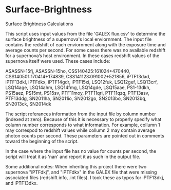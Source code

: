 # Surface-Brightness
Surface Brightness Calculations

This script uses input values from the file 'GALEX flux.csv' to determine the surface brightness of a supernova's local enviornment. The input file contains the redshift of each enviornment along with the exposure time and average counts per second. For some cases there was no available redshift for a supernova’s host environment. In these cases redshift values of the supernova itself were used. These cases include:

ASASSN-15fj,
ASASSN-15ho,
CSS140425:161024+470440,
CSS140501:170414+174839,
CSS141123:091002+521856,
iPTF13dad,
iPTF13dkl,
iPTFdkx,
iPTF14gdr,
iPTF15xi,
LSQ12fuk,
LSQ12gef,
LSQ13crf,
LSQ14age,
LSQ14ahm,
LSQ14fmg,
LSQ14gde,
LSQ15aae,
PS1-13dkh,
PS15aez,
PS15mt,
PS15sv,
PTF11moy,
PTF11qri,
PTF11qzq,
PTF13asv,
PTF13ddg,
SN2011ha,
SN2011io,
SN2012go,
SN2013bo,
SN2013bq,
SN2013ck,
SN2014dk

The script referances information from the input file by column number (indexed at zero). Because of this it is necessary to properly specify what column number corresponds to what information. For example, collumn 1 may correspod to redshift values while collumn 2 may contain average photon counts per second. These parameters are pointed out in comments toward the beginning of the script.

In the case where the input file has no value for counts per second, the script will treat it as 'nan' and report it as such in the output file.

Some additional notes:
  When inheriting this project there were two supernova "iPTFdkj", and "iPTFdkx" in the GALEX file that were missing associated files (redshift info, .int files). I took these as typos for iPTF13dkj, and iPTF13dkx.
